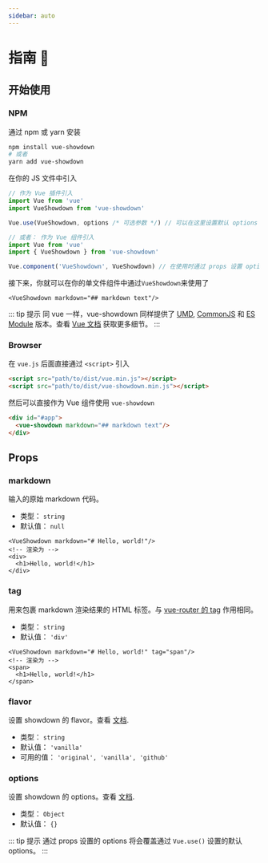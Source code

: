 ```yaml
---
sidebar: auto
---
```


# 指南 :rocket:

## 开始使用

### NPM

通过 npm 或 yarn 安装

```bash
npm install vue-showdown
# 或者
yarn add vue-showdown
```

在你的 JS 文件中引入

```js
// 作为 Vue 插件引入
import Vue from 'vue'
import VueShowdown from 'vue-showdown'

Vue.use(VueShowdown, options /* 可选参数 */) // 可以在这里设置默认 options

// 或者： 作为 Vue 组件引入
import Vue from 'vue'
import { VueShowdown } from 'vue-showdown'

Vue.component('VueShowdown', VueShowdown) // 在使用时通过 props 设置 options
```

接下来，你就可以在你的单文件组件中通过`VueShowdown`来使用了

```vue
<VueShowdown markdown="## markdown text"/>
```

::: tip 提示
同 vue 一样，vue-showdown 同样提供了 [UMD](https://github.com/umdjs/umd), [CommonJS](http://wiki.commonjs.org/wiki/Modules/1.1) 和 [ES Module](http://exploringjs.com/es6/ch_modules.html) 版本。查看 [Vue 文档](https://vuejs.org/v2/guide/installation.html#Terms) 获取更多细节。
:::


### Browser

在 `vue.js` 后面直接通过 `<script>` 引入 

```html
<script src="path/to/dist/vue.min.js"></script>
<script src="path/to/dist/vue-showdown.min.js"></script>
```

然后可以直接作为 Vue 组件使用 `vue-showdown`

```html
<div id="#app">
  <vue-showdown markdown="## markdown text"/>
</div>
```

## Props

### markdown

输入的原始 markdown 代码。

- 类型： `string`
- 默认值： `null`

```vue
<VueShowdown markdown="# Hello, world!"/>
<!-- 渲染为 -->
<div>
  <h1>Hello, world!</h1>
</div>
```

### tag

用来包裹 markdown 渲染结果的 HTML 标签。与 [vue-router 的 tag](https://router.vuejs.org/api/#tag) 作用相同。

- 类型： `string`
- 默认值： `'div'`

```vue
<VueShowdown markdown="# Hello, world!" tag="span"/>
<!-- 渲染为 -->
<span>
  <h1>Hello, world!</h1>
</span>
```

### flavor

设置 showdown 的 flavor。查看 [文档](https://github.com/showdownjs/showdown#flavors).

- 类型： `string`
- 默认值： `'vanilla'`
- 可用的值： `'original', 'vanilla', 'github'`

### options

设置 showdown 的 options。查看 [文档](https://github.com/showdownjs/showdown#valid-options).

- 类型： `Object`
- 默认值： `{}`

::: tip 提示
通过 props 设置的 options 将会覆盖通过 `Vue.use()` 设置的默认 options。
:::

